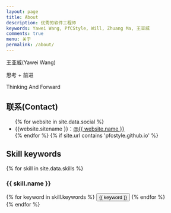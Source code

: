 ```yaml
---
layout: page
title: About
description: 优秀的软件工程师
keywords: Yawei Wang, PfCStyle, Will, Zhuang Ma, 王亚威
comments: true
menu: 关于
permalink: /about/
---
```


王亚威(Yawei Wang)

思考 + 前进

Thinking And Forward

## 联系(Contact)

<ul>
{% for website in site.data.social %}
<li>{{website.sitename }}：<a href="{{ website.url }}" target="_blank">@{{ website.name }}</a></li>
{% endfor %}
{% if site.url contains 'pfcstyle.github.io' %}
<!-- <li>
微信公众号：<br />
<img style="height:192px;width:192px;border:1px solid lightgrey;" src="{{ assets_base_url }}/assets/images/qrcode.jpg" alt="闷骚的程序员" />
</li>
{% endif %} -->
</ul>


## Skill keywords

{% for skill in site.data.skills %}
### {{ skill.name }}
<div class="btn-inline">
{% for keyword in skill.keywords %}
<button class="btn btn-outline" type="button">{{ keyword }}</button>
{% endfor %}
</div>
{% endfor %}
